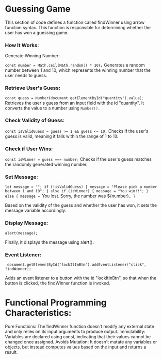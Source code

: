 # Guessing Game

This section of code defines a function called findWinner using arrow function syntax. This function is responsible for determining whether the user has won a guessing game.

### How It Works:

Generate Winning Number:

`const number = Math.ceil(Math.random() * 10);` Generates a random number between 1 and 10, which represents the winning number that the user needs to guess.

### Retrieve User's Guess:

`const guess = Number(document.getElementById("quantity").value);`
Retrieves the user's guess from an input field with the id "quantity". It converts the value to a number using `Number().`

### Check Validity of Guess:

`const isValidGuess = guess >= 1 && guess <= 10;`
Checks if the user's guess is valid, meaning it falls within the range of 1 to 10.

### Check if User Wins:

`const isWinner = guess === number;`
Checks if the user's guess matches the randomly generated winning number.

### Set Message:

`let message = "";
if (!isValidGuess) {
  message = "Please pick a number between 1 and 10";
} else if (isWinner) {
  message = "You win!!";
} else {
  message = `You lost. Sorry, the number was ${number}`;
} `

Based on the validity of the guess and whether the user has won, it sets the message variable accordingly.

### Display Message:

`alert(message);`

Finally, it displays the message using alert().

### Event Listener:

` document.getElementById("lockItInBtn").addEventListener("click", findWinner);`

Adds an event listener to a button with the id "lockItInBtn", so that when the button is clicked, the findWinner function is invoked.

# Functional Programming Characteristics:

Pure Functions: The findWinner function doesn't modify any external state and only relies on its input arguments to produce output.
Immutability: Variables are declared using const, indicating that their values cannot be changed once assigned.
Avoids Mutation: It doesn't mutate any variables or objects, but instead computes values based on the input and returns a result.
